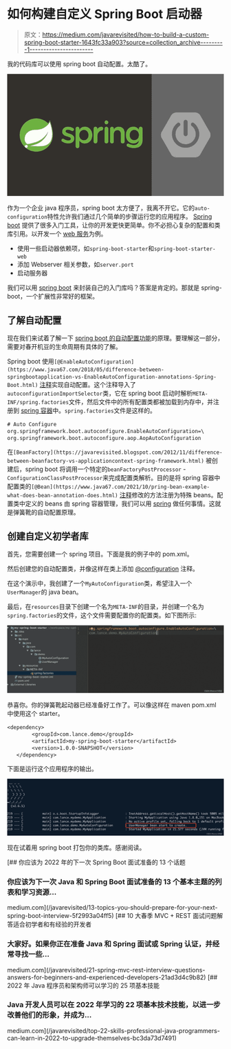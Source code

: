 # 如何构建自定义 Spring Boot 启动器

> 原文：<https://medium.com/javarevisited/how-to-build-a-custom-spring-boot-starter-1643fc33a903?source=collection_archive---------1----------------------->

我的代码库可以使用 spring boot 自动配置。太酷了。

[![](img/c4d2a96b0d04e1d8d13d6fa3a4af0fa7.png)](https://www.java67.com/2017/11/top-5-free-core-spring-mvc-courses-learn-online.html)

作为一个企业 java 程序员，spring boot 太方便了，我离不开它。它的`auto-configuration`特性允许我们通过几个简单的步骤运行您的应用程序。 [Spring boot](/javarevisited/10-free-spring-boot-tutorials-and-courses-for-java-developers-53dfe084587e) 提供了很多入门工具，让你的开发更快更简单。你不必担心复杂的配置和类库引用。以开发一个 [web 服务](/javarevisited/top-5-books-and-courses-to-learn-restful-web-services-in-java-using-spring-mvc-and-spring-boot-79ec4b351d12?source=---------17------------------)为例。

*   使用一些启动器依赖项，如`spring-boot-starter`和`spring-boot-starter-web`
*   添加 Webserver 相关参数，如`server.port`
*   启动服务器

我们可以用 [spring boot](/javarevisited/top-10-courses-to-learn-spring-boot-in-2020-best-of-lot-6ffce88a1b6e) 来封装自己的入门库吗？答案是肯定的。那就是 spring-boot，一个扩展性非常好的框架。

## 了解自动配置

现在我们来试着了解一下 [spring boot 的自动配置功能](https://javarevisited.blogspot.com/2018/11/top-5-spring-boot-features-java.html)的原理。要理解这一部分，需要对春开机豆的生命周期有具体的了解。

Spring boot 使用`[@EnableAutoConfiguration](https://www.java67.com/2018/05/difference-between-springbootapplication-vs-EnableAutoConfiguration-annotations-Spring-Boot.html)` [注释](https://www.java67.com/2018/05/difference-between-springbootapplication-vs-EnableAutoConfiguration-annotations-Spring-Boot.html)实现自动配置。这个注释导入了`autoconfigurationImportSelector`类，它在 spring boot 启动时解析`META-INF/spring.factories`文件，然后文件中的所有配置类都被加载到内存中，并注册到 [spring 容器](https://javarevisited.blogspot.com/2012/12/inversion-of-control-dependency-injection-design-pattern-spring-example-tutorial.html)中。`spring.factories`文件是这样的。

```
# Auto Configure
org.springframework.boot.autoconfigure.EnableAutoConfiguration=\
org.springframework.boot.autoconfigure.aop.AopAutoConfiguration
```

在`[BeanFactory](https://javarevisited.blogspot.com/2012/11/difference-between-beanfactory-vs-applicationcontext-spring-framework.html)` [](https://javarevisited.blogspot.com/2012/11/difference-between-beanfactory-vs-applicationcontext-spring-framework.html)被创建后，spring boot 将调用一个特定的`beanFactoryPostProcessor` - `ConfigurationClassPostProcessor`来完成配置类解析。目的是将 spring 容器中配置类的`[@Bean](https://www.java67.com/2021/10/pring-bean-example-what-does-bean-annotation-does.html)` [注释](https://www.java67.com/2021/10/pring-bean-example-what-does-bean-annotation-does.html)修改的方法注册为特殊 beans。配置类中定义的 beans 由 spring 容器管理，我们可以用 [spring](/javarevisited/5-advanced-spring-framework-books-experienced-java-developers-should-read-in-2020-best-of-lot-2a786fc5ad31?source=collection_home---4------4-----------------------) 做任何事情。这就是弹簧靴的自动配置原理。

## 创建自定义初学者库

首先，您需要创建一个 spring 项目。下面是我的例子中的 pom.xml。

然后创建您的自动配置类，并像这样在类上添加 [@configuration](https://javarevisited.blogspot.com/2019/02/difference-between-contextconfiguration-and-springapplicationConfiguration-annotations-in-spring-boot-testing.html#axzz7BnOZ1wuB) 注释。

在这个演示中，我创建了一个`MyAutoConfiguration`类，希望注入一个`UserManager`的 java bean。

最后，在`resources`目录下创建一个名为`META-INF`的目录，并创建一个名为`spring.factories`的文件，这个文件需要配置你的配置类。如下图所示:

[![](img/0ddd161a34ba50180ffbab07ec8d2d35.png)](https://javarevisited.blogspot.com/2021/11/how-to-create-your-first-mvc-application-using-spring-mvc-.html)

恭喜你。你的弹簧靴起动器已经准备好工作了。可以像这样在 maven pom.xml 中使用这个 starter。

```
<dependency>
        <groupId>com.lance.demo</groupId>
        <artifactId>my-spring-boot-starter</artifactId>
        <version>1.0.0-SNAPSHOT</version>
   </dependency>
```

下面是运行这个应用程序的输出。

![](img/5818ae646bd07c2bb46fc6498fbb4562.png)

现在试着用 spring boot 打包你的类库。感谢阅读。

[](/javarevisited/13-topics-you-should-prepare-for-your-next-spring-boot-interview-5f2993a04ff5) [## 你应该为 2022 年的下一次 Spring Boot 面试准备的 13 个话题

### 你应该为下一次 Java 和 Spring Boot 面试准备的 13 个基本主题的列表和学习资源…

medium.com](/javarevisited/13-topics-you-should-prepare-for-your-next-spring-boot-interview-5f2993a04ff5) [](/javarevisited/21-spring-mvc-rest-interview-questions-answers-for-beginners-and-experienced-developers-21ad3d4c9b82) [## 10 大春季 MVC + REST 面试问题解答适合初学者和有经验的开发者

### 大家好。如果你正在准备 Java 和 Spring 面试或 Spring 认证，并经常寻找一些…

medium.com](/javarevisited/21-spring-mvc-rest-interview-questions-answers-for-beginners-and-experienced-developers-21ad3d4c9b82) [](/javarevisited/top-22-skills-professional-java-programmers-can-learn-in-2022-to-upgrade-themselves-bc3da73d7491) [## 2022 年 Java 程序员和架构师可以学习的 25 项基本技能

### Java 开发人员可以在 2022 年学习的 22 项基本技术技能，以进一步改善他们的形象，并成为…

medium.com](/javarevisited/top-22-skills-professional-java-programmers-can-learn-in-2022-to-upgrade-themselves-bc3da73d7491)